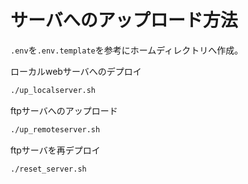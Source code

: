 # サーバへのアップロード方法

`.env`を`.env.template`を参考にホームディレクトリへ作成。

ローカルwebサーバへのデプロイ  
```sh
./up_localserver.sh
```

ftpサーバへのアップロード
```sh
./up_remoteserver.sh
```

ftpサーバを再デプロイ
```sh
./reset_server.sh
```